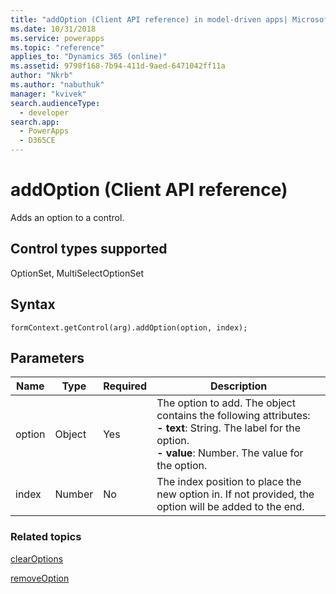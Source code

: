 ```yaml
---
title: "addOption (Client API reference) in model-driven apps| MicrosoftDocs"
ms.date: 10/31/2018
ms.service: powerapps
ms.topic: "reference"
applies_to: "Dynamics 365 (online)"
ms.assetid: 9798f168-7b94-411d-9aed-6471042ff11a
author: "Nkrb"
ms.author: "nabuthuk"
manager: "kvivek"
search.audienceType: 
  - developer
search.app: 
  - PowerApps
  - D365CE
---
```

# addOption (Client API reference)



Adds an option to a control. 

## Control types supported

OptionSet, MultiSelectOptionSet

## Syntax

`formContext.getControl(arg).addOption(option, index);`

## Parameters

|Name | Type | Required | Description|
|--|--|--|--|
|option |Object |Yes|The option to add. The object contains the following attributes:<br/>**- text**: String. The label for the option.<br/>**- value**: Number. The value for the option.|
|index |Number |No|The index position to place the new option in. If not provided, the option will be added to the end.|

### Related topics

[clearOptions](clearOptions.md)

[removeOption](removeOption.md)